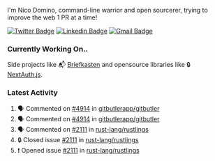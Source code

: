 
I'm Nico Domino, command-line warrior and open sourcerer, trying to improve the web 1 PR at a time!

[![Twitter Badge](https://img.shields.io/badge/-@ndom91-1ca0f1?style=flat-square&labelColor=1ca0f1&logo=twitter&logoColor=white&link=https://twitter.com/ndom91)](https://twitter.com/ndom91) [![Linkedin Badge](https://img.shields.io/badge/-ndom91-blue?style=flat-square&logo=Linkedin&logoColor=white&link=https://www.linkedin.com/in/ndom91/)](https://www.linkedin.com/in/ndom91/) [![Gmail Badge](https://img.shields.io/badge/-yo@ndo.dev-c14438?style=flat-square&logo=mail.ru&logoColor=white&link=mailto:yo@ndo.dev)](mailto:yo@ndo.dev)

### Currently Working On..

Side projects like 📬 [Briefkasten](https://briefkastenhq.com) and opensource libraries like 🔒 [NextAuth.js](https://github.com/nextauthjs/next-auth).

<!--START_SECTION_PROFILE_VIEWS:readme-info-->
<!--END_SECTION_PROFILE_VIEWS:readme-info-->

<!--START_SECTION_DAILY_COMMIT:readme-info-->
<!--END_SECTION_DAILY_COMMIT:readme-info-->

<!--START_SECTION_WEEKLY_COMMIT:readme-info-->
<!--END_SECTION_WEEKLY_COMMIT:readme-info-->

### Latest Activity

<!--START_SECTION:activity-->
1. 🗣 Commented on [#4914](https://github.com/gitbutlerapp/gitbutler/issues/4914#issuecomment-2351487036) in [gitbutlerapp/gitbutler](https://github.com/gitbutlerapp/gitbutler)
2. 🗣 Commented on [#4914](https://github.com/gitbutlerapp/gitbutler/issues/4914#issuecomment-2351400023) in [gitbutlerapp/gitbutler](https://github.com/gitbutlerapp/gitbutler)
3. 🗣 Commented on [#2111](https://github.com/rust-lang/rustlings/issues/2111#issuecomment-2351082373) in [rust-lang/rustlings](https://github.com/rust-lang/rustlings)
4. 🔒 Closed issue [#2111](https://github.com/rust-lang/rustlings/issues/2111) in [rust-lang/rustlings](https://github.com/rust-lang/rustlings)
5. ❗ Opened issue [#2111](https://github.com/rust-lang/rustlings/issues/2111) in [rust-lang/rustlings](https://github.com/rust-lang/rustlings)
<!--END_SECTION:activity-->
